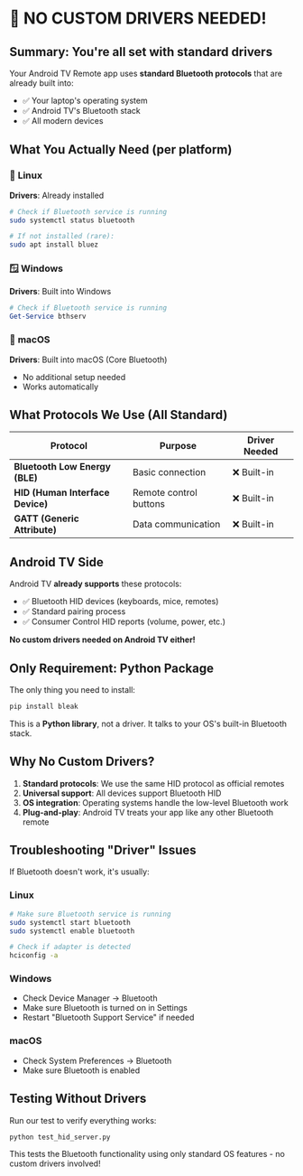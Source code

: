 # 🚫 NO CUSTOM DRIVERS NEEDED!

## Summary: You're all set with standard drivers

Your Android TV Remote app uses **standard Bluetooth protocols** that are already built into:
- ✅ Your laptop's operating system
- ✅ Android TV's Bluetooth stack
- ✅ All modern devices

## What You Actually Need (per platform)

### 🐧 **Linux** 
**Drivers**: Already installed
```bash
# Check if Bluetooth service is running
sudo systemctl status bluetooth

# If not installed (rare):
sudo apt install bluez
```

### 🪟 **Windows**
**Drivers**: Built into Windows
```powershell
# Check if Bluetooth service is running  
Get-Service bthserv
```

### 🍎 **macOS**
**Drivers**: Built into macOS (Core Bluetooth)
- No additional setup needed
- Works automatically

## What Protocols We Use (All Standard)

| Protocol | Purpose | Driver Needed |
|----------|---------|---------------|
| **Bluetooth Low Energy (BLE)** | Basic connection | ❌ Built-in |
| **HID (Human Interface Device)** | Remote control buttons | ❌ Built-in |
| **GATT (Generic Attribute)** | Data communication | ❌ Built-in |

## Android TV Side

Android TV **already supports** these protocols:
- ✅ Bluetooth HID devices (keyboards, mice, remotes)
- ✅ Standard pairing process
- ✅ Consumer Control HID reports (volume, power, etc.)

**No custom drivers needed on Android TV either!**

## Only Requirement: Python Package

The only thing you need to install:
```bash
pip install bleak
```

This is a **Python library**, not a driver. It talks to your OS's built-in Bluetooth stack.

## Why No Custom Drivers?

1. **Standard protocols**: We use the same HID protocol as official remotes
2. **Universal support**: All devices support Bluetooth HID
3. **OS integration**: Operating systems handle the low-level Bluetooth work
4. **Plug-and-play**: Android TV treats your app like any other Bluetooth remote

## Troubleshooting "Driver" Issues

If Bluetooth doesn't work, it's usually:

### Linux
```bash
# Make sure Bluetooth service is running
sudo systemctl start bluetooth
sudo systemctl enable bluetooth

# Check if adapter is detected
hciconfig -a
```

### Windows  
- Check Device Manager → Bluetooth
- Make sure Bluetooth is turned on in Settings
- Restart "Bluetooth Support Service" if needed

### macOS
- Check System Preferences → Bluetooth
- Make sure Bluetooth is enabled

## Testing Without Drivers

Run our test to verify everything works:
```bash
python test_hid_server.py
```

This tests the Bluetooth functionality using only standard OS features - no custom drivers involved!